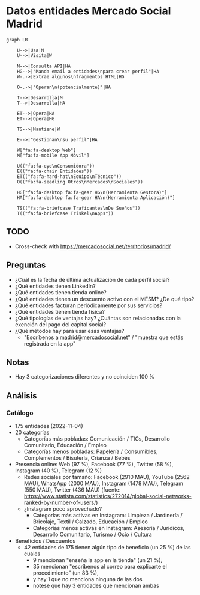 # Datos entidades Mercado Social Madrid

```mermaid
graph LR

    U-->|Usa|M
    U-->|Visita|W

    M-->|Consulta API|HA
    HG-->|"Manda email a entidades\npara crear perfil"|HA
    W-.->|Extrae algunos\nfragmentos HTML|HG

    O-.->|"Operan\n(potencialmente)"|HA

    T-->|Desarrolla|M
    T-->|Desarrolla|HA

    ET-->|Opera|HA
    ET-->|Opera|HG

    TS-->|Mantiene|W

    E-->|"Gestionan\nsu perfil"|HA

    W["fa:fa-desktop Web"]
    M["fa:fa-mobile App Móvil"]

    U(("fa:fa-eye\nConsumidora"))
    E(("fa:fa-chair Entidades"))
    ET(("fa:fa-hard-hat\nEquipo\nTécnico"))
    O(("fa:fa-seedling Otros\nMercados\nSociales"))

    HG["fa:fa-desktop fa:fa-gear HG\n(Herramienta Gestora)"]
    HA["fa:fa-desktop fa:fa-gear HA\n(Herramienta Aplicación)"]

    TS(("fa:fa-briefcase Traficantes\nDe Sueños"))
    T(("fa:fa-briefcase Triskel\nApps"))
```

## TODO

- Cross-check with https://mercadosocial.net/territorios/madrid/

## Preguntas

- ¿Cuál es la fecha de última actualización de cada perfil social?
- ¿Qué entidades tienen LinkedIn?
- ¿Qué entidades tienen tienda online?
- ¿Qué entidades tienen un descuento activo con el MESM? ¿De qué tipo?
- ¿Qué entidades facturan periódicamente por sus servicios?
- ¿Qué entidades tienen tienda física?
- ¿Qué tipologías de ventajas hay? ¿Cuántas son relacionadas con la exención del pago del capital social?
- ¿Qué métodos hay para usar esas ventajas?
  - "Escríbenos a madrid@mercadosocial.net" / "muestra que estás registrada en la app"

## Notas

- Hay 3 categorizaciones diferentes y no coinciden 100 %

## Análisis

### Catálogo

- 175 entidades (2022-11-04)
- 20 categorías
  - Categorías más pobladas: Comunicación / TICs, Desarrollo Comunitario, Educación / Empleo
  - Categorías menos pobladas: Papelería / Consumibles, Complementos / Bisutería, Crianza / Bebés
- Presencia online: Web (97 %), Facebook (77 %), Twitter (58 %), Instagram (40 %), Telegram (12 %)
  - Redes sociales por tamaño: Facebook (2910 MAU), YouTube (2562 MAU), WhatsApp (2000 MAU), Instagram (1478 MAU), Telegram (550 MAU), Twitter (436 MAU) (fuente: https://www.statista.com/statistics/272014/global-social-networks-ranked-by-number-of-users/)
  - ¿Instagram poco aprovechado?
    - Categorías más activas en Instagram: Limpieza / Jardinería / Bricolaje, Textil / Calzado, Educación / Empleo
    - Categorías menos activas en Instagram: Asesoría / Jurídicos, Desarrollo Comunitario, Turismo / Ocio / Cultura
- Beneficios / Descuentos
  - 42 entidades de 175 tienen algún tipo de beneficio (un 25 %) de las cuales
    - 9 mencionan "enseña la app en la tienda" (un 21 %),
    - 35 mencionan "escríbenos al correo para explicarte el procedimiento" (un 83 %),
    - y hay 1 que no menciona ninguna de las dos
    - nótese que hay 3 entidades que mencionan ambas
